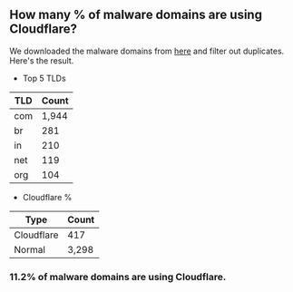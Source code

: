 ## How many % of malware domains are using Cloudflare?


We downloaded the malware domains from [here](https://urlhaus.abuse.ch) and filter out duplicates.
Here's the result.


[//]: # (start replacement)


- Top 5 TLDs

| TLD | Count |
| --- | --- |
| com | 1,944 |
| br | 281 |
| in | 210 |
| net | 119 |
| org | 104 |


- Cloudflare %

| Type | Count |
| --- | --- |
| Cloudflare | 417 |
| Normal | 3,298 |


### 11.2% of malware domains are using Cloudflare.